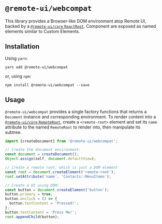 # `@remote-ui/webcompat`

This library provides a Browser-like DOM environment atop Remote UI, backed by a [`@remote-ui/core` `ReactRoot`](../core#remoteroot). Component are exposed as named elements similar to Custom Elements.

## Installation

Using `yarn`:

```
yarn add @remote-ui/webcompat
```

or, using `npm`:

```
npm install @remote-ui/webcompat --save
```

## Usage

`@remote-ui/webcompat` provides a single factory functions that returns a `Document` instance and corresponding environment. To render content into a [`@remote-ui/core` `RemoteRoot`](../core#remoteroot), create a `<remote-root>` element and set its `name` attribute to the named `RemoteRoot` to render into, then manipulate its subtree.

```ts
import {createDocument} from '@remote-ui/webcompat';

// Create the document environment:
const document = createDocument();
Object.assign(self, document.defaultView);

// Create a remote root, which is just a DOM element
const root = document.createElement('remote-root');
root.setAttribute('name', 'Contacts::MenuItems');

// Create a UI using DOM:
const button = document.createElement('button');
button.primary = true;
button.onclick = () => {
  button.textContent = 'Pressed!';
};
button.textContent = 'Press Me!';
root.appendChild(button);
```
